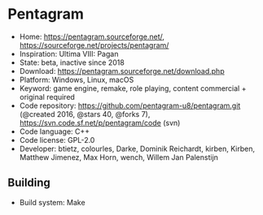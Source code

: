 # Pentagram

- Home: https://pentagram.sourceforge.net/, https://sourceforge.net/projects/pentagram/
- Inspiration: Ultima VIII: Pagan
- State: beta, inactive since 2018
- Download: https://pentagram.sourceforge.net/download.php
- Platform: Windows, Linux, macOS
- Keyword: game engine, remake, role playing, content commercial + original required
- Code repository: https://github.com/pentagram-u8/pentagram.git (@created 2016, @stars 40, @forks 7), https://svn.code.sf.net/p/pentagram/code (svn)
- Code language: C++
- Code license: GPL-2.0
- Developer: btietz, colourles, Darke, Dominik Reichardt, kirben, Kirben, Matthew Jimenez, Max Horn, wench, Willem Jan Palenstijn

## Building

- Build system: Make
